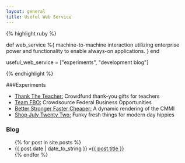 ```yaml
---
layout: general
title: Useful Web Service
---
```


{% highlight ruby %}

  def web_service
    %{ machine-to-machine interaction utilizing 
       enterprise power and functionality to
       enable always-on applications. }
  end

  useful_web_service = ["experiments", "development blog"]

{% endhighlight %}



###Experiments
* [Thank The Teacher:](experiments.html#ttt) Crowdfund thank-you gifts for teachers
* [Team FBO:](experiments.html#teamfbo) Crowdsource Federal Business Opportunities
* [Better Stronger Faster Cheaper:](experiments.html#bsfc) A dynamic rendering of the CMMI 
* [Shop July Twenty Two:](experiments.html#sj22) Funky fresh things for modern day hippies

<div id="home">
  <h3><i class="icon-bookmark"></i> Blog</h3>
  <ul id="blog-posts" class="posts">
    {% for post in site.posts %}
      <li><span>{{ post.date | date_to_string }} &raquo;</span><a href="{{ post.url }}">{{ post.title }}</a></li>
    {% endfor %}
  </ul>
</div>